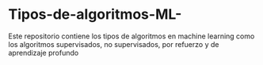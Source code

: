 # Tipos-de-algoritmos-ML-
Este repositorio contiene los tipos de algoritmos en machine learning como los algoritmos supervisados, no supervisados, por refuerzo y de aprendizaje profundo
